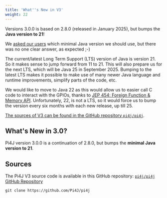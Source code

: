 ```yaml
---
title: 'What''s New in V3'
weight: 22
---
```


Versions 3.0.0 is based on 2.8.0 (released in January 2025), but bumps the **Java version to 21**!

We [asked our users](https://github.com/Pi4J/pi4j/discussions/409) which minimal Java version we should use, but there was no one clear answer, as expected ;-)

The current/latest Long Term Support (LTS) version of Java is version 21. So it makes sense to jump forward from 11 to 21. This will also prepare us for the next LTS, which will be Java 25 in September 2025. Bumping to the latest LTS makes it possible to make use of many newer Java language and runtime improvements, simplify parts of the code, etc.

We would like to move to Java 22 as this would allow us to easier call C code to interact with the GPIOs, thanks to [JEP 454: Foreign Function & Memory API](https://openjdk.org/jeps/454). Unfortunately, 22, is not a LTS, so it would force us to bump the version every six months with each new release, up till 25.

[The sources of V3 can be found in the GitHub repository `pi4j/pi4j`](https://github.com/Pi4J/pi4j).

## What's New in 3.0?

Pi4J version 3.0.0 is a continuation of 2.8.0, but bumps the **minimal Java version to 21**.

## Sources

The Pi4J V3 source code is available in this GitHub repository: [`pi4j/pi4j` GitHub Repository](https://github.com/Pi4J/pi4j)

```shell
git clone https://github.com/Pi4J/pi4j
```
